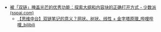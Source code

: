 - [被「双链」掩盖光芒的优秀功能：探索大纲和内容块的正确打开方式 - 少数派 (sspai.com)](https://sspai.com/post/76245)
	- [【思维中台】双链笔记的意义？网状、树状、线性 + 金字塔原理_哔哩哔哩_bilibili](https://www.bilibili.com/video/BV1bd4y127yv/?vd_source=025a435f75f64171dd9cd96896be80a4)